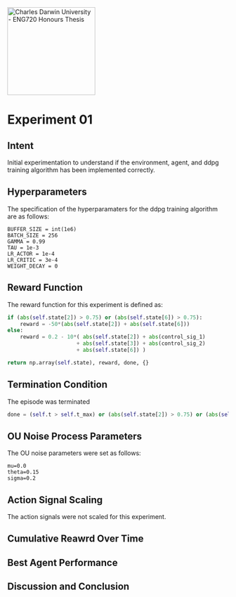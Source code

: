 <img src="https://fundraising.blackbaud.com.au/wp-content/uploads/2016/08/CDU-LOGO-RGB-LHS-1200x628.jpg" alt="Charles Darwin University - ENG720 Honours Thesis" width="200" />

# Experiment 01
## Intent
Initial experimentation to understand if the environment, agent, and ddpg training algorithm has been implemented correctly.

## Hyperparameters
The specification of the hyperparamaters for the ddpg training algorithm are as follows:
```
BUFFER_SIZE = int(1e6)
BATCH_SIZE = 256
GAMMA = 0.99
TAU = 1e-3
LR_ACTOR = 1e-4
LR_CRITIC = 3e-4
WEIGHT_DECAY = 0
```

## Reward Function
The reward function for this experiment is defined as:
```python
if (abs(self.state[2]) > 0.75) or (abs(self.state[6]) > 0.75):
	reward = -50*(abs(self.state[2]) + abs(self.state[6]))
else:
    reward = 0.2 - 10*( abs(self.state[2]) + abs(control_sig_1)
                      + abs(self.state[3]) + abs(control_sig_2)
                      + abs(self.state[6]) )

return np.array(self.state), reward, done, {}
```

## Termination Condition
The episode was terminated
```python
done = (self.t > self.t_max) or (abs(self.state[2]) > 0.75) or (abs(self.state[6]) > 0.75)
```

## OU Noise Process Parameters
The OU noise parameters were set as follows:
```
mu=0.0
theta=0.15
sigma=0.2
```

## Action Signal Scaling
The action signals were not scaled for this experiment.


## Cumulative Reawrd Over Time


## Best Agent Performance


## Discussion and Conclusion